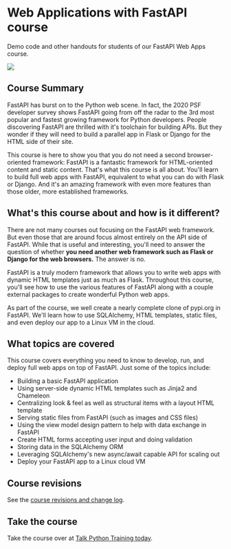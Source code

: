 # Web Applications with FastAPI course

Demo code and other handouts for students of our FastAPI Web Apps course.

[![](./data/readme_resources/fastapi-apps.png)](https://training.talkpython.fm/courses/full-html-web-applications-with-fastapi)

## Course Summary

FastAPI has burst on to the Python web scene. In fact, the 2020 PSF developer survey shows FastAPI going from off the
radar to the 3rd most popular and fastest growing framework for Python developers. People discovering FastAPI are
thrilled with it's toolchain for building APIs. But they wonder if they will need to build a parallel app in Flask or
Django for the HTML side of their site.

This course is here to show you that you do not need a second browser-oriented framework: FastAPI is a fantastic
framework for HTML-oriented content and static content. That's what this course is all about. You'll learn to build full
web apps with FastAPI, equivalent to what you can do with Flask or Django. And it's an amazing framework with even more
features than those older, more established frameworks.

## What's this course about and how is it different?

There are not many courses out focusing on the FastAPI web framework. But even those that are around focus almost
entirely on the API side of FastAPI. While that is useful and interesting, you'll need to answer the question of whether
**you need another web framework such as Flask or Django for the web browsers.** The answer is no.

FastAPI is a truly modern framework that allows you to write web apps with dynamic HTML templates just as much as Flask.
Throughout this course, you'll see how to use the various features of FastAPI along with a couple external packages to
create wonderful Python web apps.

As part of the course, we well create a nearly complete clone of pypi.org in FastAPI. We'll learn how to use SQLAlchemy,
HTML templates, static files, and even deploy our app to a Linux VM in the cloud.

## What topics are covered

This course covers everything you need to know to develop, run, and deploy full web apps on top of FastAPI. Just some of
the topics include:

- Building a basic FastAPI application
- Using server-side dynamic HTML templates such as Jinja2 and Chameleon
- Centralizing look & feel as well as structural items with a layout HTML template
- Serving static files from FastAPI (such as images and CSS files)
- Using the view model design pattern to help with data exchange in FastAPI
- Create HTML forms accepting user input and doing validation
- Storing data in the SQLAlchemy ORM
- Leveraging SQLAlchemy's new async/await capable API for scaling out
- Deploy your FastAPI app to a Linux cloud VM

## Course revisions

See the [course revisions and change log](./revisions.md).

## Take the course

Take the course over
at [Talk Python Training today](https://training.talkpython.fm/courses/full-html-web-applications-with-fastapi).
